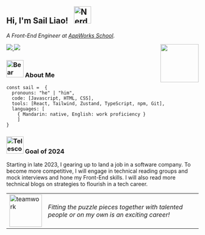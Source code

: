 <h2>
    Hi, I'm Sail Liao!
    <img src="https://raw.githubusercontent.com/Tarikul-Islam-Anik/Animated-Fluent-Emojis/master/Emojis/Smilies/Nerd%20Face.png" alt="Nerd Face" width="45" height="45" style="margin: 0 10px"/>
</h2>

_A Front-End Engineer at [AppWorks School](https://school.appworks.tw/)._

<img src="./assets/cat-programming.gif" width="100px" align="right"/>

<a href="https://www.linkedin.com/in/sailliaodev/">
    <img src="https://img.shields.io/badge/-sailliaodev-blue?style=flat-square&logo=Linkedin&logoColor=white&link=https://www.linkedin.com/in/sailliaodev/"/>
</a>
<a href="https://github.com/Sailwayfun">
    <img src="https://img.shields.io/github/followers/SailWayFun?label=follow&style=social"/>
</a>

<h3>
    <img src="https://raw.githubusercontent.com/Tarikul-Islam-Anik/Animated-Fluent-Emojis/master/Emojis/Animals/Bear.png" alt="Bear" width="45" height="45" />
    About Me
</h3>

```
const sail =  {
  pronouns: "he" | "him",
  code: [Javascript, HTML, CSS],
  tools: [React, Tailwind, Zustand, TypeScript, npm, Git],
  languages: [
    { Mandarin: native, English: work proficiency }
    ]
}
```

<h3>
    <img src="https://raw.githubusercontent.com/Tarikul-Islam-Anik/Telegram-Animated-Emojis/main/Objects/Telescope.webp" alt="Telescope" width="45" height="45" />
    Goal of 2024  
</h3>
<p>
    Starting in late 2023, I gearing up to land a job in a software company. To become more competitive, I will engage in technical reading groups and mock interviews and hone my Front-End skills. I will also read more technical blogs on strategies to flourish in a tech career.
</p>

<table>
<tr>
<td><img src="https://i.gifer.com/4q43.gif" alt="teamwork" width="85" /></td>
<td><i>Fitting the puzzle pieces together with talented people or on my own is an exciting career!</i></td>
</tr>
</table>

